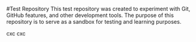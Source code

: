 #Test Repository
This test repository was created to experiment with Git, GitHub features, and other development tools. The purpose of this repository is to serve as a sandbox for testing and learning purposes.

cxc
cxc
